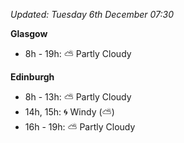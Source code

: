 *Updated: Tuesday 6th December 07:30*

**Glasgow**

* 8h - 19h: :partly_sunny: Partly Cloudy

**Edinburgh**

* 8h - 13h: :partly_sunny: Partly Cloudy
* 14h, 15h: :cyclone: Windy (:partly_sunny:)
* 16h - 19h: :partly_sunny: Partly Cloudy
